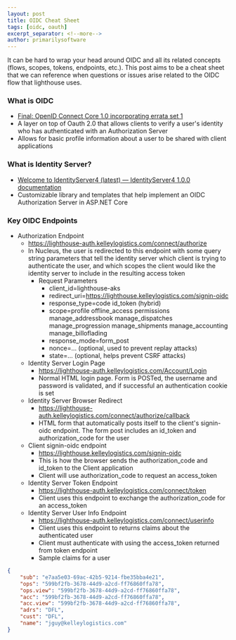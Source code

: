 ```yaml
---
layout: post
title: OIDC Cheat Sheet
tags: [oidc, oauth]
excerpt_separator: <!--more-->
author: primarilysoftware
---
```

It can be hard to wrap your head around OIDC and all its related concepts (flows, scopes, tokens, endpoints, etc.).
This post aims to be a cheat sheet that we can reference when questions or issues arise related to the OIDC flow
that lighthouse uses.
<!--more-->

### What is OIDC
- [Final: OpenID Connect Core 1.0 incorporating errata set 1](https://openid.net/specs/openid-connect-core-1_0.html)
- A layer on top of Oauth 2.0 that allows clients to verify a user's identity who has authenticated with an Authorization Server
- Allows for basic profile information about a user to be shared with client applications

### What is Identity Server?
- [Welcome to IdentityServer4 (latest) — IdentityServer4 1.0.0 documentation](https://identityserver4.readthedocs.io/en/latest/)
- Customizable library and templates that help implement an OIDC Authorization Server in ASP.NET Core

### Key OIDC Endpoints
- Authorization Endpoint
	- https://lighthouse-auth.kelleylogistics.com/connect/authorize
	- In Nucleus, the user is redirected to this endpoint with some query string parameters that tell the identity server which
    client is trying to authenticate the user, and which scopes the client would like the identity server to include in the
    resulting access token
		- Request Parameters
			- client_id=lighthouse-aks
			- redirect_uri=https://lighthouse.kelleylogistics.com/signin-oidc
			- response_type=code id_token (hybrid)
			- scope=profile offline_access permissions manage_addressbook manage_dispatches manage_progression manage_shipments manage_accounting manage_billoflading
			- response_mode=form_post
			- nonce=… (optional, used to prevent replay attacks)
			- state=… (optional, helps prevent CSRF attacks)
	- Identity Server Login Page
		- https://lighthouse-auth.kelleylogistics.com/Account/Login
		- Normal HTML login page.  Form is POSTed, the username and password is validated, and if successful an authentication cookie is set
	- Identity Server Browser Redirect
		- https://lighthouse-auth.kelleylogistics.com/connect/authorize/callback
		- HTML form that automatically posts itself to the client's signin-oidc endpoint.  The form post includes an id_token and authorization_code for the user
	- Client signin-oidc endpoint
		- https://lighthouse.kelleylogistics.com/signin-oidc
		- This is how the browser sends the authorization_code and id_token to the Client application
		- Client will use authorization_code to request an access_token
	- Identity Server Token Endpoint
		- https://lighthouse-auth.kelleylogistics.com/connect/token
		- Client uses this endpoint to exchange the authorization_code for an access_token 
	- Identity Server User Info Endpoint
		- https://lighthouse-auth.kelleylogistics.com/connect/userinfo
		- Client uses this endpoint to returns claims about the authenticated user
		- Client must authenticate with using the access_token returned from token endpoint
		- Sample claims for a user

```json
{
    "sub": "e7aa5e03-69ac-42b5-9214-fbe35bba4e21",
    "ops": "599bf2fb-3678-44d9-a2cd-ff76860ffa78",
    "ops.view": "599bf2fb-3678-44d9-a2cd-ff76860ffa78",
    "acc": "599bf2fb-3678-44d9-a2cd-ff76860ffa78",
    "acc.view": "599bf2fb-3678-44d9-a2cd-ff76860ffa78",
    "adrs": "DFL",
    "cust": "DFL",
    "name": "jguy@kelleylogistics.com"
}
```
